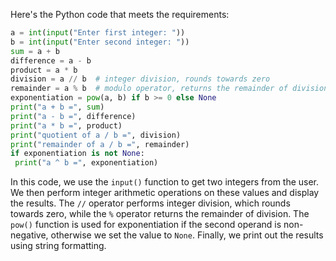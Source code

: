 Here's the Python code that meets the requirements:
```python
a = int(input("Enter first integer: "))
b = int(input("Enter second integer: "))
sum = a + b
difference = a - b
product = a * b
division = a // b  # integer division, rounds towards zero
remainder = a % b  # modulo operator, returns the remainder of division
exponentiation = pow(a, b) if b >= 0 else None
print("a + b =", sum)
print("a - b =", difference)
print("a * b =", product)
print("quotient of a / b =", division)
print("remainder of a / b =", remainder)
if exponentiation is not None:
 print("a ^ b =", exponentiation)
```
In this code, we use the `input()` function to get two integers from the user. We then perform integer arithmetic operations on these values and display the results. The `//` operator performs integer division, which rounds towards zero, while the `%` operator returns the remainder of division. The `pow()` function is used for exponentiation if the second operand is non-negative, otherwise we set the value to `None`. Finally, we print out the results using string formatting.


